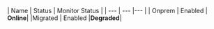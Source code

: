 

 | Name | Status | Monitor Status |
    | --- | --- |--- |
    | Onprem | Enabled | **Online**|
    |Migrated | Enabled |**Degraded**|

